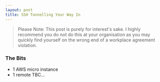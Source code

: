 ```yaml
---
layout: post
title: SSH Tunnelling Your Way In
---
```


> Please Note: 
> This post is purely for interest's sake. I highly recommend you do not do this at your organisation as you may quickly find yourself on the wrong end of a workplace agreement violation.

### The Bits

* 1 AWS micro instance
* 1 remote 
TBC...